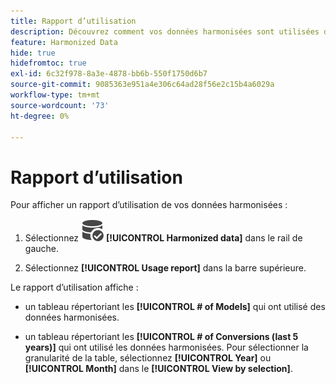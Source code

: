 ```yaml
---
title: Rapport d’utilisation
description: Découvrez comment vos données harmonisées sont utilisées dans les modèles (pour la formation et la notation) et les conversions.
feature: Harmonized Data
hide: true
hidefromtoc: true
exl-id: 6c32f978-8a3e-4878-bb6b-550f1750d6b7
source-git-commit: 9085363e951a4e306c64ad28f56e2c15b4a6029a
workflow-type: tm+mt
source-wordcount: '73'
ht-degree: 0%

---
```


# Rapport d’utilisation

Pour afficher un rapport d’utilisation de vos données harmonisées :

1. Sélectionnez ![DataSearch](/help/assets//icons/DataCheck.svg) **[!UICONTROL Harmonized data]** dans le rail de gauche.

1. Sélectionnez **[!UICONTROL Usage report]** dans la barre supérieure.

Le rapport d’utilisation affiche :

* un tableau répertoriant les **[!UICONTROL # of Models]** qui ont utilisé des données harmonisées.

* un tableau répertoriant les **[!UICONTROL # of Conversions (last 5 years)]** qui ont utilisé les données harmonisées. Pour sélectionner la granularité de la table, sélectionnez **[!UICONTROL Year]** ou **[!UICONTROL Month]** dans le **[!UICONTROL View by selection]**.
